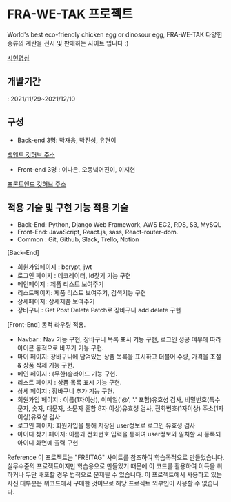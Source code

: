 # FRA-WE-TAK 프로젝트
World's best eco-friendly chicken egg or dinosour egg, FRA-WE-TAK
다양한 종류의 계란을 전시 및 판매하는 사이트 입니다 :)

<a href='https://www.youtube.com/watch?v=Uh1NVbEVGbQ'>시현영상</a>


## 개발기간
: 2021/11/29~2021/12/10

## 구성
- Back-end 3명: 박재용, 박진성, 유현이

<a href='https://github.com/wecode-bootcamp-korea/27-1st-FRA-WE-TAK-backend'>백엔드 깃허브 주소</a>

- Front-end 3명 : 이나은, 오동녘어진이, 이지현

<a href='https://github.com/wecode-bootcamp-korea/27-1st-FRA-WE-TAK-frontend'>프론트엔드 깃허브 주소</a>

## 적용 기술 및 구현 기능 적용 기술
- Back-End: Python, Django Web Framework, AWS EC2, RDS, S3, MySQL
- Front-End: JavaScript, React.js, sass, React-router-dom.
- Common : Git, Github, Slack, Trello, Notion

[Back-End]

- 회원가입페이지 : bcrypt, jwt
- 로그인 페이지  : 데코레이터, Id찾기 기능 구현
- 메인페이지 : 제품 리스트 보여주기
- 리스트페이지: 제품 리스트 보여주기, 검색기능 구현
- 상세페이지: 상세제품 보여주기
- 장바구니 : Get Post Delete Patch로 장바구니 add delete 구현

[Front-End]
동적 라우팅 적용.

- Navbar : Nav 기능 구현, 장바구니 목록 표시 기능 구현, 로그인 성공 여부에 따라 아이콘 동적으로 바꾸기 기능 구현.
- 마이 페이지: 장바구니에 담겨있는 상품 목록을 표시하고 더불어 수량, 가격을 조절 & 상품 삭제 기능 구현.
- 메인 페이지 : (무한)슬라이드 기능 구현.
- 리스트 페이지 : 상품 목록 표시 기능 구현.
- 상세 페이지 : 장바구니 추가 기능 구현.
- 회원가입 페이지 :  이름(1자이상), 이메일('@', '.' 포함)유효성 검사, 비밀번호(특수문자, 숫자, 대문자, 소문자 혼합 8자 이상)유효성 검사, 전화번호(1자이상) 주소(1자이상)유효성 검사
- 로그인 페이지: 회원가입을 통해 저장된 user정보로 로그인 유효성 검사
- 아이디 찾기 페이지: 이름과 전화번호 입력을 통하여 user정보와 일치할 시 등록되 아이디 화면에 출력 구현

Reference 이 프로젝트는 "FREITAG" 사이트를 참조하여 학습목적으로 만들었습니다. 실무수준의 프로젝트이지만 학습용으로 만들었기 때문에 이 코드를 활용하여 이득을 취하거나 무단 배포할 경우 법적으로 문제될 수 있습니다. 이 프로젝트에서 사용하고 있는 사진 대부분은 위코드에서 구매한 것이므로 해당 프로젝트 외부인이 사용할 수 없습니다.

